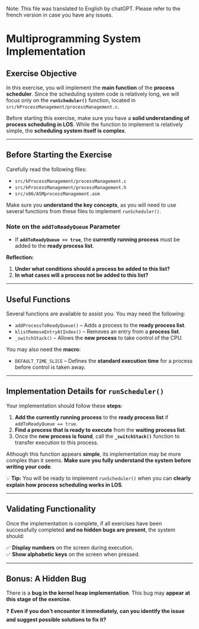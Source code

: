 Note: This file was translated to English by chatGPT. Please refer to the french version in case you have any issues.

# Multiprogramming System Implementation

## Exercise Objective
In this exercise, you will implement the **main function** of the **process scheduler**. Since the scheduling system code is relatively long, we will focus only on the **`runScheduler()`** function, located in `src/kProcessManagement/processManagement.c`.

Before starting this exercise, make sure you have a **solid understanding of process scheduling in LOS**. While the function to implement is relatively simple, the **scheduling system itself is complex**.

---

## Before Starting the Exercise
Carefully read the following files:

- `src/kProcessManagement/processManagement.c`
- `src/kProcessManagement/processManagement.h`
- `src/x86/ASMprocessManagement.asm`

Make sure you **understand the key concepts**, as you will need to use several functions from these files to implement `runScheduler()`.

### Note on the `addToReadyQueue` Parameter
- If **`addToReadyQueue == true`**, the **currently running process** must be added to the **ready process list**.

**Reflection:**
1. **Under what conditions should a process be added to this list?**
2. **In what cases will a process not be added to this list?**

---

## Useful Functions
Several functions are available to assist you. You may need the following:

- `addProcessToReadyQueue()` – Adds a process to the **ready process list**.
- `klistRemoveEntryAtIndex()` – Removes an entry from a **process list**.
- `_switchStack()` – Allows the **new process** to take control of the CPU.

You may also need the **macro**:
- `DEFAULT_TIME_SLICE` – Defines the **standard execution time** for a process before control is taken away.

---

## Implementation Details for `runScheduler()`
Your implementation should follow these **steps**:

1. **Add the currently running process** to the **ready process list** if `addToReadyQueue == true`.
2. **Find a process that is ready to execute** from the **waiting process list**.
3. Once the **new process is found**, call the **`_switchStack()`** function to transfer execution to this process.

Although this function appears **simple**, its implementation may be more complex than it seems. **Make sure you fully understand the system before writing your code**.

💡 **Tip:** You will be ready to implement `runScheduler()` when you can **clearly explain how process scheduling works in LOS**.

---

## Validating Functionality
Once the implementation is complete, if all exercises have been successfully completed **and no hidden bugs are present**, the system should:

✅ **Display numbers** on the screen during execution.  
✅ **Show alphabetic keys** on the screen when pressed.

---

## Bonus: A Hidden Bug
There is a **bug in the kernel heap implementation**. This bug may **appear at this stage of the exercise**.

❓ **Even if you don’t encounter it immediately, can you identify the issue and suggest possible solutions to fix it?**
